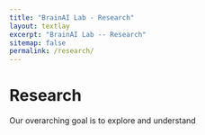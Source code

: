```yaml
---
title: "BrainAI Lab - Research"
layout: textlay
excerpt: "BrainAI Lab -- Research"
sitemap: false
permalink: /research/
---
```


# Research

Our overarching goal is to explore and understand 
